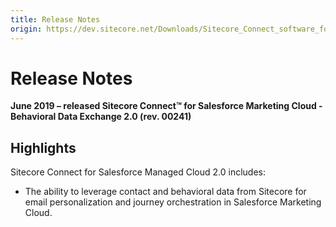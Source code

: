 ```yaml
---
title: Release Notes
origin: https://dev.sitecore.net/Downloads/Sitecore_Connect_software_for_Salesforce_Marketing_Cloud/1x/Sitecore_Connect_software_for_Salesforce_Marketing_Cloud_20/Release_Notes__BDE
---
```


# Release Notes

**June 2019 – released Sitecore Connect™ for Salesforce Marketing Cloud - Behavioral Data Exchange 2.0 (rev. 00241)**

## Highlights

Sitecore Connect for Salesforce Managed Cloud 2.0 includes:

-   The ability to leverage contact and behavioral data from Sitecore for email personalization and journey orchestration in Salesforce Marketing Cloud.
